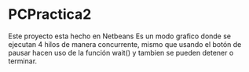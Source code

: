 # PCPractica2
Este proyecto esta hecho en Netbeans
Es un modo grafico donde se ejecutan 4 hilos de manera concurrente, mismo que usando el
botón de pausar hacen uso de la función wait() y tambien se pueden detener o terminar.
